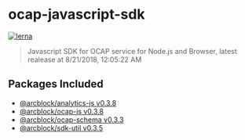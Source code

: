 
# ocap-javascript-sdk

[![lerna](https://img.shields.io/badge/maintained%20with-lerna-cc00ff.svg)](https://lernajs.io/)

> Javascript SDK for OCAP service for Node.js and Browser, latest realease at 8/21/2018, 12:05:22 AM

## Packages Included

- [@arcblock/analytics-js v0.3.8](./packages/analytics-js)
- [@arcblock/ocap-js v0.3.8](./packages/ocap-js)
- [@arcblock/ocap-schema v0.3.3](./packages/ocap-schema)
- [@arcblock/sdk-util v0.3.5](./packages/sdk-util)
